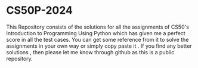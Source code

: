 # CS50P-2024
This Repository consists of the solutions for all the assignments of CS50's Introduction to Programming Using Python which has given me a perfect score in all the test cases. You can get some reference from it to solve the assignments in your own way or simply copy paste it . If you find any better solutions , then please let me know through github as this is a public repository. 
